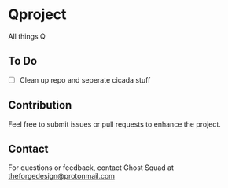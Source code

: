# Qproject
All things Q

## To Do
- [ ] Clean up repo and seperate cicada stuff

## Contribution
Feel free to submit issues or pull requests to enhance the project.

## Contact
For questions or feedback, contact Ghost Squad at theforgedesign@protonmail.com
